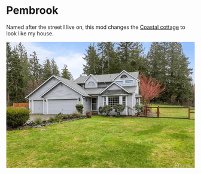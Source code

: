 # Pembrook
Named after the street I live on, this mod changes the [Coastal cottage](https://fallout.fandom.com/wiki/Coastal_cottage) to look like my house.

![Screenshot](/documentation/pembrook_000.png)
